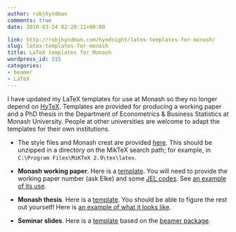 ```yaml
---
author: robjhyndman
comments: true
date: 2010-03-24 02:20:11+00:00

link: http://robjhyndman.com/hyndsight/latex-templates-for-monash/
slug: latex-templates-for-monash
title: LaTeX templates for Monash
wordpress_id: 315
categories:
- beamer
- LaTeX
---
```


I have updated my LaTeX templates for use at Monash so they no longer depend on [HyTeX](http://robjhyndman.com/hyndsight/latex-preamble/). Templates are provided for producing a working paper and a PhD thesis in the Department of Econometrics & Business Statistics at Monash University. People at other universities are welcome to adapt the templates for their own institutions.



	
  * The style files and Monash crest are provided [here](http://robjhyndman.com/research/monash.zip). This should be unzipped in a directory on the MikTeX search path; for example, in `C:\Program Files\MiKTeX 2.9\tex\latex`.

	
  * **Monash working paper**. Here is a [template](http://www.robjhyndman.com/research/wptemplate.tex). You will need to provide the working paper number (ask Elke) and some [JEL codes](http://www.aeaweb.org/jel/jel_class_system.php). See [an example of its use](/publications/brca_bw.pdf).

	
  * **Monash thesis**. Here is a [template](http://www.robjhyndman.com/research/thesis.zip). You should be able to figure the rest out yourself! Here is [an example of what it looks like](http://robjhyndman.com/research/thesis.pdf).

	
  * **Seminar slides**. Here is a [template](http://www.robjhyndman.com/research/talktemplate.tex) based on the [beamer package](http://www.ctan.org/pkg/beamer/).


